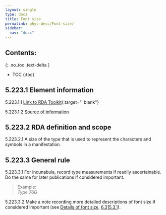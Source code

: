 ```yaml
---
layout: single
type: docs
title: Font size
permalink: phys-desc/Font-size/
sidebar:
  nav: "docs"
---
```


## Contents:
{: .no_toc .text-delta }

- TOC
{:toc}

## 5.223.1 Element information

<a name="5.223.1.1">5.223.1.1</a> [Link to RDA Toolkit](https://beta.rdatoolkit.org/en-US_ala-74fe21a0-69e8-3a00-9ce0-a47f8b372d71){:target="_blank"}

<a name="5.223.1.2">5.223.1.2</a> [Source of information](/DCRMR/phys-desc/) 

## 5.223.2 RDA definition and scope

<a name="5.223.2.1">5.223.2.1</a> A size of the type that is used to represent the characters and symbols in a manifestation.

## 5.223.3 General rule 

<a name="5.223.3.1">5.223.3.1</a> For incunabula, record type measurements if readily ascertainable. Do the same for later publications if considered important.

>Example:  
><CITE>Type 76G</CITE>

<a name="5.223.3.2">5.223.3.2</a> Make a note recording more detailed descriptions of font size if considered important (see [Details of font size](/DCRMR/phys-desc/Details-of-font-size/), [6.315.3.1](/DCRMR/phys-desc/Details-of-font-size/#6.315.3.1)).